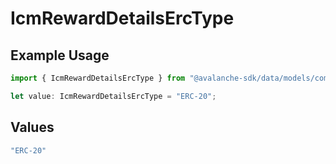 # IcmRewardDetailsErcType

## Example Usage

```typescript
import { IcmRewardDetailsErcType } from "@avalanche-sdk/data/models/components";

let value: IcmRewardDetailsErcType = "ERC-20";
```

## Values

```typescript
"ERC-20"
```